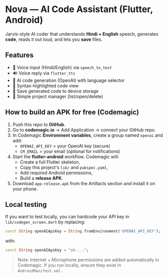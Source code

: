 # Nova — AI Code Assistant (Flutter, Android)

Jarvis-style AI coder that understands **Hindi + English** speech, generates **code**, reads it out loud, and lets you **save** files.

## Features
- 🎤 Voice input (Hindi/English) via `speech_to_text`
- 🔊 Voice reply via `flutter_tts`
- 🤖 AI code generation (OpenAI) with language selector
- 🧾 Syntax-highlighted code view
- 💾 Save generated code to device storage
- 📂 Simple project manager (list/open/delete)

## How to build an APK for free (Codemagic)
1. Push this repo to **GitHub**.
2. Go to **codemagic.io** → Add Application → connect your GitHub repo.
3. In Codemagic **Environment variables**, create a group named `openai` and add:
   - `OPENAI_API_KEY` = your OpenAI key (secure)
   - `CM_EMAIL` = your email (optional for notifications)
4. Start the **flutter-android** workflow. Codemagic will:
   - Create a full Flutter skeleton,
   - Copy this project's `lib/` and `pubspec.yaml`,
   - Add required Android permissions,
   - Build a **release APK**.
5. Download `app-release.apk` from the Artifacts section and install it on your phone.

## Local testing
If you want to test locally, you can hardcode your API key in `lib/codegen_screen.dart`
by replacing:
```dart
const String openAIApiKey = String.fromEnvironment('OPENAI_API_KEY');
```
with:
```dart
const String openAIApiKey = "sk-...";
```

> Note: Internet + Microphone permissions are added automatically in Codemagic. If you run locally, ensure they exist in `AndroidManifest.xml`.